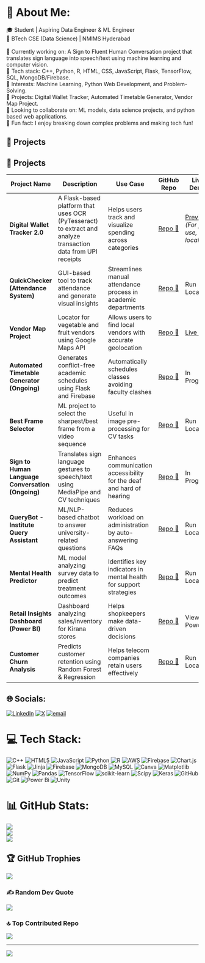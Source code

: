 # 💫 About Me:
🎓 Student | Aspiring Data Engineer & ML Engineer<br>📍 BTech CSE (Data Science) | NMIMS Hyderabad<br><br>🔹 Currently working on: A Sign to Fluent Human Conversation project that translates sign language into speech/text using machine learning and computer vision.<br>🔹 Tech stack: C++, Python, R, HTML, CSS, JavaScript, Flask, TensorFlow, SQL, MongoDB/Firebase.<br>🔹 Interests: Machine Learning, Python Web Development, and Problem-Solving.<br>🔹 Projects: Digital Wallet Tracker, Automated Timetable Generator, Vendor Map Project.<br>🔹 Looking to collaborate on: ML models, data science projects, and python based web applications.<br>🔹 Fun fact: I enjoy breaking down complex problems and making tech fun!

## 🚀 Projects

## 🚀 Projects

| Project Name | Description | Use Case | GitHub Repo | Live Demo |
|--------------|-------------|----------|-------------|-----------|
| **Digital Wallet Tracker 2.0** | A Flask-based platform that uses OCR (PyTesseract) to extract and analyze transaction data from UPI receipts | Helps users track and visualize spending across categories | [Repo 🔗](https://github.com/VaishnaviVadla33/DigitalWalletTracker02) | [Preview](https://digitalwallettracker02.onrender.com/) *(For full use, run locally)* |
| **QuickChecker (Attendance System)** | GUI-based tool to track attendance and generate visual insights | Streamlines manual attendance process in academic departments | [Repo 🔗](https://github.com/VaishnaviVadla33/Attendance_QuickCheck) | Run Locally |
| **Vendor Map Project** | Locator for vegetable and fruit vendors using Google Maps API | Allows users to find local vendors with accurate geolocation | [Repo 🔗](https://github.com/VaishnaviVadla33/Vegetable_Fruit_vendors_Locator) | [Live 🔗](https://vaishnavivadla33.github.io/Vegetable_Fruit_vendors_Locator/) |
| **Automated Timetable Generator (Ongoing)** | Generates conflict-free academic schedules using Flask and Firebase | Automatically schedules classes avoiding faculty clashes | [Repo 🔗](https://github.com/VaishnaviVadla33/TimeTableSheduler) | In Progress |
| **Best Frame Selector** | ML project to select the sharpest/best frame from a video sequence | Useful in image pre-processing for CV tasks | [Repo 🔗](https://github.com/VaishnaviVadla33/BestVideoFrameSelection_Using_SSIM_PSNR) | Run Locally |
| **Sign to Human Language Conversation (Ongoing)** | Translates sign language gestures to speech/text using MediaPipe and CV techniques | Enhances communication accessibility for the deaf and hard of hearing | [Repo 🔗](https://github.com/VaishnaviVadla33/SignToText) | In Progress |
| **QueryBot - Institute Query Assistant** | ML/NLP-based chatbot to answer university-related questions | Reduces workload on administration by auto-answering FAQs | [Repo 🔗](https://github.com/VaishnaviVadla33/SimpleChatBot) | Run Locally |
| **Mental Health Predictor** | ML model analyzing survey data to predict treatment outcomes | Identifies key indicators in mental health for support strategies | [Repo 🔗](https://github.com/VaishnaviVadla33/MentalHealth_Predictor) | Run Locally |
| **Retail Insights Dashboard (Power BI)** | Dashboard analyzing sales/inventory for Kirana stores | Helps shopkeepers make data-driven decisions | [Repo 🔗](https://github.com/VaishnaviVadla33/KiranaStore_Retail_Dashboard) | View in Power BI |
| **Customer Churn Analysis** | Predicts customer retention using Random Forest & Regression | Helps telecom companies retain users effectively | [Repo 🔗](https://github.com/VaishnaviVadla33/Customer_Churn_Analysis) | Run Locally |


## 🌐 Socials:
[![LinkedIn](https://img.shields.io/badge/LinkedIn-%230077B5.svg?logo=linkedin&logoColor=white)](https://www.linkedin.com/in/vaishnavivadla/) [![X](https://img.shields.io/badge/X-black.svg?logo=X&logoColor=white)](https://x.com/VV_Algos?t=6cUkIuT1PehtLYcQDpfZ_Q&s=08 ) [![email](https://img.shields.io/badge/Email-D14836?logo=gmail&logoColor=white)](mailto:vaishnavivadla33@gmail.com) 

# 💻 Tech Stack:
![C++](https://img.shields.io/badge/c++-%2300599C.svg?style=for-the-badge&logo=c%2B%2B&logoColor=white) ![HTML5](https://img.shields.io/badge/html5-%23E34F26.svg?style=for-the-badge&logo=html5&logoColor=white) ![JavaScript](https://img.shields.io/badge/javascript-%23323330.svg?style=for-the-badge&logo=javascript&logoColor=%23F7DF1E) ![Python](https://img.shields.io/badge/python-3670A0?style=for-the-badge&logo=python&logoColor=ffdd54) ![R](https://img.shields.io/badge/r-%23276DC3.svg?style=for-the-badge&logo=r&logoColor=white) ![AWS](https://img.shields.io/badge/AWS-%23FF9900.svg?style=for-the-badge&logo=amazon-aws&logoColor=white) ![Firebase](https://img.shields.io/badge/firebase-%23039BE5.svg?style=for-the-badge&logo=firebase) ![Chart.js](https://img.shields.io/badge/chart.js-F5788D.svg?style=for-the-badge&logo=chart.js&logoColor=white) ![Flask](https://img.shields.io/badge/flask-%23000.svg?style=for-the-badge&logo=flask&logoColor=white) ![Jinja](https://img.shields.io/badge/jinja-white.svg?style=for-the-badge&logo=jinja&logoColor=black) ![Firebase](https://img.shields.io/badge/firebase-a08021?style=for-the-badge&logo=firebase&logoColor=ffcd34) ![MongoDB](https://img.shields.io/badge/MongoDB-%234ea94b.svg?style=for-the-badge&logo=mongodb&logoColor=white) ![MySQL](https://img.shields.io/badge/mysql-4479A1.svg?style=for-the-badge&logo=mysql&logoColor=white) ![Canva](https://img.shields.io/badge/Canva-%2300C4CC.svg?style=for-the-badge&logo=Canva&logoColor=white) ![Matplotlib](https://img.shields.io/badge/Matplotlib-%23ffffff.svg?style=for-the-badge&logo=Matplotlib&logoColor=black) ![NumPy](https://img.shields.io/badge/numpy-%23013243.svg?style=for-the-badge&logo=numpy&logoColor=white) ![Pandas](https://img.shields.io/badge/pandas-%23150458.svg?style=for-the-badge&logo=pandas&logoColor=white) ![TensorFlow](https://img.shields.io/badge/TensorFlow-%23FF6F00.svg?style=for-the-badge&logo=TensorFlow&logoColor=white) ![scikit-learn](https://img.shields.io/badge/scikit--learn-%23F7931E.svg?style=for-the-badge&logo=scikit-learn&logoColor=white) ![Scipy](https://img.shields.io/badge/SciPy-%230C55A5.svg?style=for-the-badge&logo=scipy&logoColor=%white) ![Keras](https://img.shields.io/badge/Keras-%23D00000.svg?style=for-the-badge&logo=Keras&logoColor=white) ![GitHub](https://img.shields.io/badge/github-%23121011.svg?style=for-the-badge&logo=github&logoColor=white) ![Git](https://img.shields.io/badge/git-%23F05033.svg?style=for-the-badge&logo=git&logoColor=white) ![Power Bi](https://img.shields.io/badge/power_bi-F2C811?style=for-the-badge&logo=powerbi&logoColor=black) ![Unity](https://img.shields.io/badge/unity-%23000000.svg?style=for-the-badge&logo=unity&logoColor=white)
# 📊 GitHub Stats:
![](https://github-readme-stats.vercel.app/api?username=VaishnaviVadla33&theme=dark&hide_border=false&include_all_commits=true&count_private=false)<br/>
![](https://nirzak-streak-stats.vercel.app/?user=VaishnaviVadla33&theme=dark&hide_border=false)<br/>
![](https://github-readme-stats.vercel.app/api/top-langs/?username=VaishnaviVadla33&theme=dark&hide_border=false&include_all_commits=true&count_private=false&layout=compact)

## 🏆 GitHub Trophies
![](https://github-profile-trophy.vercel.app/?username=VaishnaviVadla33&theme=radical&no-frame=false&no-bg=true&margin-w=4)

### ✍️ Random Dev Quote
![](https://quotes-github-readme.vercel.app/api?type=horizontal&theme=radical)

### 🔝 Top Contributed Repo
![](https://github-contributor-stats.vercel.app/api?username=VaishnaviVadla33&limit=5&theme=dark&combine_all_yearly_contributions=true)

---
[![](https://visitcount.itsvg.in/api?id=VaishnaviVadla33&icon=0&color=0)](https://visitcount.itsvg.in)

<!-- Proudly created with GPRM ( https://gprm.itsvg.in ) -->
